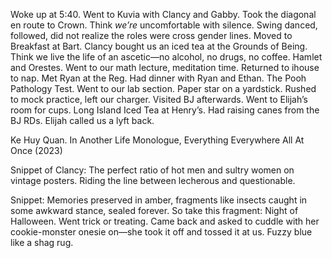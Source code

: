 Woke up at 5:40. Went to Kuvia with Clancy and Gabby. Took the diagonal en route to Crown. Think *we’re* uncomfortable with silence. Swing danced, followed, did not realize the roles were cross gender lines. Moved to Breakfast at Bart. Clancy bought us an iced tea at the Grounds of Being. Think we live the life of an ascetic—no alcohol, no drugs, no coffee. Hamlet and Orestes. Went to our math lecture, meditation time. Returned to ihouse to nap. Met Ryan at the Reg. Had dinner with Ryan and Ethan. The Pooh Pathology Test. Went to our lab section. Paper star on a yardstick. Rushed to mock practice, left our charger. Visited BJ afterwards. Went to Elijah’s room for cups. Long Island Iced Tea at Henry’s. Had raising canes from the BJ RDs. Elijah called us a lyft back. 

Ke Huy Quan. In Another Life Monologue, Everything Everywhere All At Once (2023)

Snippet of Clancy: The perfect ratio of hot men and sultry women on vintage posters. Riding the line between lecherous and questionable.

Snippet: Memories preserved in amber, fragments like insects caught in some awkward stance, sealed forever. So take this fragment: Night of Halloween. Went trick or treating. Came back and asked to cuddle with her cookie-monster onesie on—she took it off and tossed it at us. Fuzzy blue like a shag rug.
